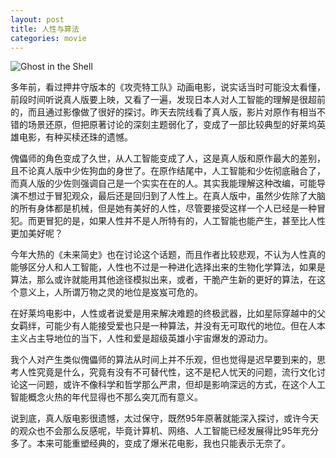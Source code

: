 ```yaml
---
layout: post
title: 人性与算法
categories: movie
---
```

![Ghost in the Shell](https://img3.doubanio.com/view/movie_poster_cover/lpst/public/p2453176400.webp)

多年前，看过押井守版本的《攻壳特工队》动画电影，说实话当时可能没太看懂，前段时间听说真人版要上映，又看了一遍，发现日本人对人工智能的理解是很超前的，而且通过影像做了很好的探讨。昨天去院线看了真人版，影片对原作有相当不错的场景还原，但把原著讨论的深刻主题弱化了，变成了一部比较典型的好莱坞英雄电影，有种买椟还珠的遗憾。

傀儡师的角色变成了久世，从人工智能变成了人，这是真人版和原作最大的差别，且不论真人版中少佐狗血的身世了。在原作结尾中，人工智能和少佐彻底融合了，而真人版的少佐则强调自己是一个实实在在的人。其实我能理解这种改编，可能导演不想过于冒犯观众，最后还是回归到了人性上。在真人版中，虽然少佐除了大脑的所有身体都是机械，但是她有美好的人性，尽管要接受这样一个人已经是一种冒犯。而更冒犯的是，如果人性并不是人所特有的，人工智能也能产生，甚至比人性更加美好呢？

今年大热的《未来简史》也在讨论这个话题，而且作者比较悲观，不认为人性真的能够区分人和人工智能，人性也不过是一种进化选择出来的生物化学算法，如果是算法，那么或许就能用其他途径模拟出来，或者，干脆产生新的更好的算法，在这个意义上，人所谓万物之灵的地位是岌岌可危的。

在好莱坞电影中，人性或者说爱是用来解决难题的终极武器，比如星际穿越中的父女羁绊，可能少有人能接受爱也只是一种算法，并没有无可取代的地位。但在人本主义占主导地位的当下，人性和爱是超级英雄小宇宙爆发的源动力。

我个人对产生类似傀儡师的算法从时间上并不乐观，但也觉得是迟早要到来的，思考人性究竟是什么，究竟有没有不可替代性，这不是杞人忧天的问题，流行文化讨论这一问题，或许不像科学和哲学那么严肃，但却是影响深远的方式，在这个人工智能概念火热的年代显得也不那么突兀而有意义。

说到底，真人版电影很遗憾，太过保守，既然95年原著就能深入探讨，或许今天的观众也不会那么反感呢，毕竟计算机、网络、人工智能已经发展得比95年充分多了。本来可能重塑经典的，变成了爆米花电影，我也只能表示无奈了。